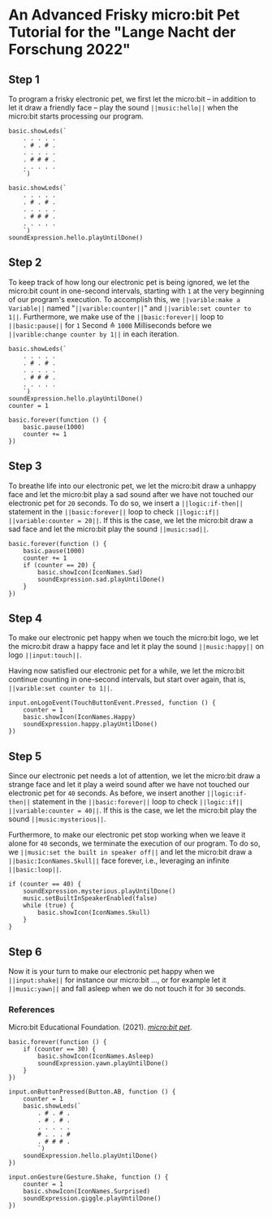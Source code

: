 # An Advanced Frisky micro:bit Pet Tutorial for the "Lange Nacht der Forschung 2022"

## Step 1
To program a frisky electronic pet, we first let the micro:bit – in addition to let it draw a friendly face – play the sound ``||music:hello||`` when the micro:bit starts processing our program.
```template
basic.showLeds(`
    . . . . .
    . # . # .
    . . . . .
    . # # # .
    . . . . .
    `)
```

```blocks
basic.showLeds(`
    . . . . .
    . # . # .
    . . . . .
    . # # # .
    . . . . .
    `)
soundExpression.hello.playUntilDone()
```

## Step 2
To keep track of how long our electronic pet is being ignored, we let the micro:bit count in one-second intervals, starting with `1` at the very beginning of our program's execution.
To accomplish this, we ``||varible:make a Variable||`` named "``||varible:counter||``" and ``||varible:set counter to 1||``. Furthermore, we make use of the ``||basic:forever||`` loop to ``||basic:pause||`` for `1` Second ≙ `1000` Milliseconds before we ``||varible:change counter by 1||`` in each iteration.

```blocks
basic.showLeds(`
    . . . . .
    . # . # .
    . . . . .
    . # # # .
    . . . . .
    `)
soundExpression.hello.playUntilDone()
counter = 1

basic.forever(function () {
    basic.pause(1000)
    counter += 1
})
```

## Step 3
To breathe life into our electronic pet, we let the micro:bit draw a unhappy face and let the micro:bit play a sad sound after we have not touched our electronic pet for `20` seconds.
To do so, we insert a ``||logic:if-then||`` statement  in the ``||basic:forever||`` loop to check ``||logic:if||`` ``||variable:counter = 20||``. If this is the case, we let the micro:bit draw a sad face and let the micro:bit play the sound ``||music:sad||``. 

```block
basic.forever(function () {
    basic.pause(1000)
    counter += 1
    if (counter == 20) {
        basic.showIcon(IconNames.Sad)
        soundExpression.sad.playUntilDone()
    }
})
```

## Step 4
To make our electronic pet happy when we touch the micro:bit logo, we let the micro:bit draw a happy face and let it play the sound ``||music:happy||`` on logo ``||input:touch||``.

Having now satisfied our electronic pet for a while, we let the micro:bit continue counting in one-second intervals, but start over again, that is, ``||varible:set counter to 1||``.

```block
input.onLogoEvent(TouchButtonEvent.Pressed, function () {
    counter = 1
    basic.showIcon(IconNames.Happy)
    soundExpression.happy.playUntilDone()
})
```

## Step 5
Since our electronic pet needs a lot of attention, we let the micro:bit draw a strange face and let it play a weird sound after we have not touched our electronic pet for `40` seconds.
As before, we insert another ``||logic:if-then||`` statement in the ``||basic:forever||`` loop to check ``||logic:if||`` ``||variable:counter = 40||``. If this is the case, we let the micro:bit play the sound ``||music:mysterious||``.

Furthermore, to make our electronic pet stop working when we leave it alone for `40` seconds, we terminate the execution of our program.
To do so, we ``||music:set the built in speaker off||`` and let the micro:bit draw a ``||basic:IconNames.Skull||`` face forever, i.e., leveraging an infinite ``||basic:loop||``.

```block
if (counter == 40) {
    soundExpression.mysterious.playUntilDone()
    music.setBuiltInSpeakerEnabled(false)
    while (true) {
        basic.showIcon(IconNames.Skull)
    }
}
```

## Step 6
Now it is your turn to make our electronic pet happy when we ``||input:shake||`` for instance our micro:bit …, or for example let it ``||music:yawn||`` and fall asleep when we do not touch it for `30` seconds.

### References
Micro:bit Educational Foundation. (2021). _[micro:bit pet](https://www.microbit.org/projects/make-it-code-it/microbit-pet/)_.

```ghost
basic.forever(function () {
    if (counter == 30) {
        basic.showIcon(IconNames.Asleep)
        soundExpression.yawn.playUntilDone()
    }
})

input.onButtonPressed(Button.AB, function () {
    counter = 1
    basic.showLeds(`
        . # . # .
        . # . # .
        . . . . .
        # . . . #
        . # # # .
        `)
    soundExpression.hello.playUntilDone()
})

input.onGesture(Gesture.Shake, function () {
    counter = 1
    basic.showIcon(IconNames.Surprised)
    soundExpression.giggle.playUntilDone()
})
```

<script src="https://makecode.com/gh-pages-embed.js"></script><script>makeCodeRender("{{ site.makecode.home_url }}", "{{ site.github.owner_name }}/{{ site.github.repository_name }}");</script>